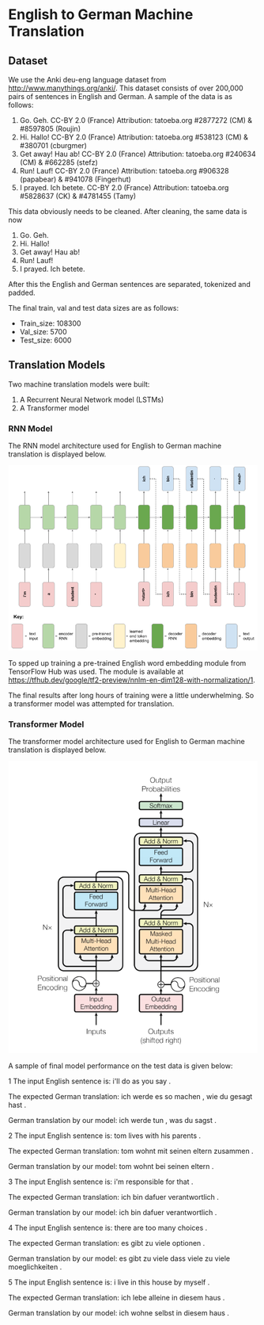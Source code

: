 # English to German Machine Translation

## Dataset

We use the Anki deu-eng language dataset from http://www.manythings.org/anki/. This dataset consists of over 200,000 pairs of sentences in English and German. A sample of the data is as follows:

1. Go.	Geh.	CC-BY 2.0 (France) Attribution: tatoeba.org #2877272 (CM) & #8597805 (Roujin)
2. Hi.	Hallo!	CC-BY 2.0 (France) Attribution: tatoeba.org #538123 (CM) & #380701 (cburgmer)
3. Get away!	Hau ab!	CC-BY 2.0 (France) Attribution: tatoeba.org #240634 (CM) & #662285 (stefz)
4. Run!	Lauf!	CC-BY 2.0 (France) Attribution: tatoeba.org #906328 (papabear) & #941078 (Fingerhut)
5. I prayed.	Ich betete.	CC-BY 2.0 (France) Attribution: tatoeba.org #5828637 (CK) & #4781455 (Tamy)

This data obviously needs to be cleaned. After cleaning, the same data is now

1. Go.	Geh.
2. Hi.	Hallo!
3. Get away!	Hau ab!
4. Run!	Lauf!
5. I prayed.	Ich betete.

After this the English and German sentences are separated, tokenized and padded.

The final train, val and test data sizes are as follows:

* Train_size: 108300
* Val_size: 5700
* Test_size: 6000

## Translation Models

Two machine translation models were built:

1. A Recurrent Neural Network model (LSTMs)
2. A Transformer model

### RNN Model

The RNN model architecture used for English to German machine translation is displayed below.


![alt text](https://github.com/NBK-code/MachineTranslation/blob/main/Images_RNN_Transformer_Models/neural_translation_model_and_key.png?raw=true)


To spped up training a pre-trained English word embedding module from TensorFlow Hub was used. The module is available at https://tfhub.dev/google/tf2-preview/nnlm-en-dim128-with-normalization/1.

The final results after long hours of training were a little underwhelming. So a transformer model was attempted for translation.

### Transformer Model

The transformer model architecture used for English to German machine translation is displayed below.

![alt text](https://github.com/NBK-code/MachineTranslation/blob/main/Images_RNN_Transformer_Models/transformer.png?raw=true)

A sample of final model performance on the test data is given below:

1
The input English sentence is: i'll do as you say . 

The expected German translation: ich werde es so machen , wie du gesagt hast . 

German translation by our model: ich werde tun , was du sagst . 



2
The input English sentence is: tom lives with his parents . 

The expected German translation: tom wohnt mit seinen eltern zusammen . 

German translation by our model: tom wohnt bei seinen eltern . 



3
The input English sentence is: i'm responsible for that . 

The expected German translation: ich bin dafuer verantwortlich . 

German translation by our model: ich bin dafuer verantwortlich . 



4
The input English sentence is: there are too many choices . 

The expected German translation: es gibt zu viele optionen . 

German translation by our model: es gibt zu viele dass viele zu viele moeglichkeiten . 



5
The input English sentence is: i live in this house by myself . 

The expected German translation: ich lebe alleine in diesem haus . 

German translation by our model: ich wohne selbst in diesem haus . 

